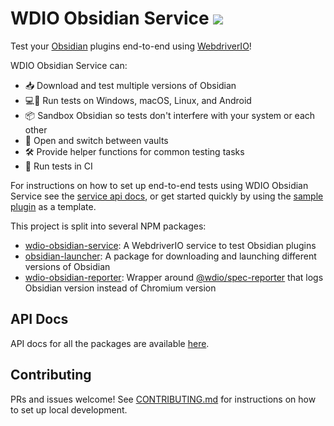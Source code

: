 # WDIO Obsidian Service [![](https://github.com/jesse-r-s-hines/wdio-obsidian-service/actions/workflows/test.yaml/badge.svg?branch=main)](https://github.com/jesse-r-s-hines/wdio-obsidian-service/actions/workflows/test.yaml)

Test your [Obsidian](https://obsidian.md) plugins end-to-end using [WebdriverIO](https://webdriver.io)!

WDIO Obsidian Service can:
- 📥 Download and test multiple versions of Obsidian
- 💻📱 Run tests on Windows, macOS, Linux, and Android
- 📦 Sandbox Obsidian so tests don't interfere with your system or each other
- 📂 Open and switch between vaults
- 🛠️ Provide helper functions for common testing tasks
- 🤖 Run tests in CI

For instructions on how to set up end-to-end tests using WDIO Obsidian Service see the [service api docs](https://jesse-r-s-hines.github.io/wdio-obsidian-service/wdio-obsidian-service/README.html), or get started quickly by using the [sample plugin](https://github.com/jesse-r-s-hines/wdio-obsidian-service-sample-plugin) as a template.

This project is split into several NPM packages:
- [wdio-obsidian-service](./packages/wdio-obsidian-service/README.md): A WebdriverIO service to test Obsidian plugins
- [obsidian-launcher](./packages/obsidian-launcher/README.md): A package for downloading and launching different versions of Obsidian
- [wdio-obsidian-reporter](./packages/wdio-obsidian-reporter/README.md): Wrapper around [@wdio/spec-reporter](https://www.npmjs.com/package/@wdio/spec-reporter) that logs Obsidian version instead of Chromium version

## API Docs
API docs for all the packages are available [here](https://jesse-r-s-hines.github.io/wdio-obsidian-service/wdio-obsidian-service/README.html).

## Contributing
PRs and issues welcome! See [CONTRIBUTING.md](./CONTRIBUTING.md) for instructions on how to set up local development.
